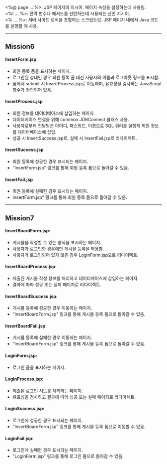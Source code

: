 <%@ page ... %>: JSP 페이지의 지시어. 페이지 속성을 설정하는데 사용됨.  
<%! ... %>: 전역 변수나 메서드를 선언하는데 사용되는 선언 지시어.  
<% ... %>: 서버 사이드 로직을 포함하는 스크립트릿. JSP 페이지 내에서 Java 코드를 실행할 때 사용.  

*****
**Mission6**
---
#### **InsertForm.jsp**
 - 회원 등록 폼을 표시하는 페이지.  
 - 로그인된 상태인 경우 회원 등록 폼 대신 사용자의 이름과 로그아웃 링크를 표시함.  
 - 폼에서 submit 시 InsertProcess.jsp로 이동하며, 유효성을 검사하는 JavaScript 함수가 정의되어 있음.

#### **InsertProcess.jsp**
 - 회원 정보를 데이터베이스에 삽입하는 페이지.  
 - 데이터베이스 연결을 위해 common.JDBConnect 클래스 사용.  
 - 사용자로부터 전달받은 아이디, 패스워드, 이름으로 SQL 쿼리를 실행해 회원 정보를 데이터베이스에 삽입.  
 - 성공 시 InsertSuccess.jsp로, 실패 시 InsertFail.jsp로 리다이렉트.
   
#### **InsertSuccess.jsp**
 - 회원 등록에 성공한 경우 표시되는 페이지.  
 - "InsertForm.jsp" 링크를 통해 회원 등록 폼으로 돌아갈 수 있음.  
 
#### **InsertFail.jsp**
 - 회원 등록에 실패한 경우 표시되는 페이지.  
 - InsertForm.jsp" 링크를 통해 회원 등록 폼으로 돌아갈 수 있음.  

*****
**Mission7**
---
#### **InsertBoardForm.jsp:**
- 게시물을 작성할 수 있는 양식을 표시하는 페이지.
- 사용자가 로그인한 경우에만 게시물 등록을 허용함.
- 사용자가 로그인되어 있지 않은 경우 LoginForm.jsp으로 리다이렉트.

#### **InsertBoardProcess.jsp:**
- 제출된 게시물 작성 정보를 처리하고 데이터베이스에 삽입하는 페이지.
- 결과에 따라 성공 또는 실패 페이지로 리다이렉트.

#### **InsertBoardSuccess.jsp:**
- 게시물 등록에 성공한 경우 이동하는 페이지.  
- "InsertBoardForm.jsp" 링크를 통해 게시물 등록 폼으로 돌아갈 수 있음.  

#### **InsertBoardFail.jsp:**
-  게시물 등록에 실패한 경우 이동하는 페이지.  
- "InsertBoardForm.jsp" 링크를 통해 게시물 등록 폼으로 돌아갈 수 있음.  

#### **LoginForm.jsp:**
- 로그인 폼을 표시하는 페이지.

#### **LoginProcess.jsp:**
- 제출된 로그인 시도를 처리하는 페이지.
- 유효성을 검사하고 결과에 따라 성공 또는 실패 페이지로 리다이렉트.
  
#### **LoginSuccess.jsp:**
- 로그인에 성공한 경우 표시되는 페이지.
- "InsertBoardForm.jsp" 링크를 통해 게시물 등록 폼으로 이동할 수 있음.

#### **LoginFail.jsp:**
- 로그인에 실패한 경우 표시되는 페이지.
- "LoginForm.jsp" 링크를 통해 로그인 폼으로 돌아갈 수 있음.

